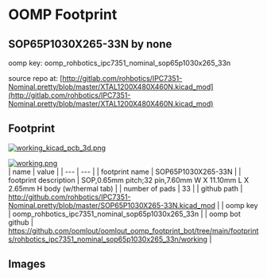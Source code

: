 # OOMP Footprint  
## SOP65P1030X265-33N  by none  
  
oomp key: oomp_rohbotics_ipc7351_nominal_sop65p1030x265_33n  
  
source repo at: [http://gitlab.com/rohbotics/IPC7351-Nominal.pretty/blob/master/XTAL1200X480X460N.kicad_mod](http://gitlab.com/rohbotics/IPC7351-Nominal.pretty/blob/master/XTAL1200X480X460N.kicad_mod)  
## Footprint  
  
[![working_kicad_pcb_3d.png](working_kicad_pcb_3d_600.png)](working_kicad_pcb_3d.png)  
  
[![working.png](working_600.png)](working.png)  
| name | value | 
| --- | --- | 
| footprint name | SOP65P1030X265-33N | 
| footprint description | SOP,0.65mm pitch;32 pin,7.60mm W X 11.10mm L X 2.65mm H body (w/thermal tab) | 
| number of pads | 33 | 
| github path | http://github.com/rohbotics/IPC7351-Nominal.pretty/blob/master/SOP65P1030X265-33N.kicad_mod | 
| oomp key | oomp_rohbotics_ipc7351_nominal_sop65p1030x265_33n | 
| oomp bot github | https://github.com/oomlout/oomlout_oomp_footprint_bot/tree/main/footprints/rohbotics_ipc7351_nominal_sop65p1030x265_33n/working | 
## Images  
